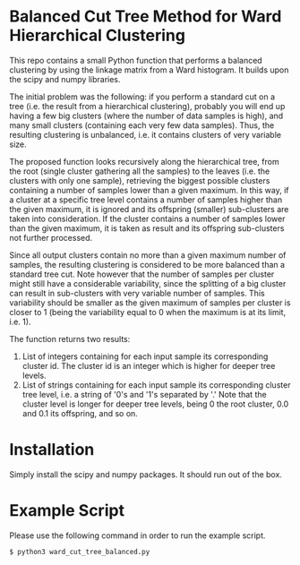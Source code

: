 # Balanced Cut Tree Method for Ward Hierarchical Clustering

This repo contains a small Python function that performs a balanced clustering by using the linkage matrix from a Ward histogram. It builds upon the scipy and numpy libraries.

The initial problem was the following: if you perform a standard cut on a tree (i.e. the result from a hierarchical clustering), probably you will end up having a few big clusters (where the number of data samples is high), and many small clusters (containing each very few data samples). Thus, the resulting clustering is unbalanced, i.e. it contains clusters of very variable size.

The proposed function looks recursively along the hierarchical tree, from the root (single cluster gathering all the samples) to the leaves (i.e. the clusters with only one sample), retrieving the biggest possible clusters containing a number of samples lower than a given maximum. In this way, if a cluster at a specific tree level contains a number of samples higher than the given maximum, it is ignored and its offspring (smaller) sub-clusters are taken into consideration. If the cluster contains a number of samples lower than the given maximum, it is taken as result and its offspring sub-clusters not further processed.

Since all output clusters contain no more than a given maximum number of samples, the resulting clustering is considered to be more balanced than a standard tree cut. Note however that the number of samples per cluster might still have a considerable variability, since the splitting of a big cluster can result in sub-clusters with very variable number of samples. This variability should be smaller as the given maximum of samples per cluster is closer to 1 (being the variability equal to 0 when the maximum is at its limit, i.e. 1).

The function returns two results: 
1. List of integers containing for each input sample its corresponding cluster id. The cluster id is an integer which is higher for deeper tree levels.
2. List of strings containing for each input sample its corresponding cluster tree level, i.e. a string of '0's and '1's separated by '.' Note that the cluster level is longer for deeper tree levels, being 0 the root cluster, 0.0 and 0.1 its offspring, and so on.

# Installation

Simply install the scipy and numpy packages. It should run out of the box.

# Example Script

Please use the following command in order to run the example script.

```
$ python3 ward_cut_tree_balanced.py
```